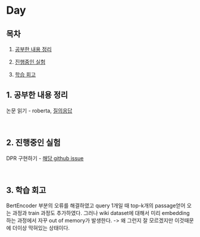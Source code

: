 <!--
구조
*
    *
        * <br>
            &nbsp; - &nbsp; <br>
                &nbsp;&nbsp;&nbsp;&nbsp; ‣ &nbsp; <br>
                    &nbsp;&nbsp;&nbsp;&nbsp;&nbsp;&nbsp;&nbsp;&nbsp; * &nbsp; <br>
-->

# Day 

## 목차 

1. [공부한 내용 정리](#1-공부한-내용-정리)

2. [진행중인 실험](#2-진행중인-실험)

3. [학습 회고](#3-학습-회고)

## 1. 공부한 내용 정리

논문 읽기 - roberta, [질의응답](https://github.com/sangmandu/SangSangPlus/issues/110)


<br>

## 2. 진행중인 실험

DPR 구현하기 - [해당 github issue](https://github.com/boostcampaitech2/mrc-level2-nlp-04/issues/8)

<br>


## 3. 학습 회고

BertEncoder 부분의 오류를 해결하였고 query 1개일 때 top-k개의 passage얻어 오는 과정과 train 과정도 추가하였다.
그러나 wiki dataset에 대해서 미리 embedding하는 과정에서 자꾸 out of memory가 발생한다. -> 왜 그런지 잘 모르겠지만 이것때문에 더이상 막혀있는 상태이다.

<br>